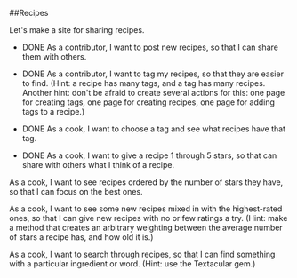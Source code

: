 ##Recipes

Let's make a site for sharing recipes.

* DONE As a contributor, I want to post new recipes, so that I can share them with others.

* DONE As a contributor, I want to tag my recipes, so that they are easier to find. (Hint: a recipe has many tags, and a tag has many recipes. Another hint: don't be afraid to create several actions for this: one page for creating tags, one page for creating recipes, one page for adding tags to a recipe.)

* DONE As a cook, I want to choose a tag and see what recipes have that tag.

* DONE As a cook, I want to give a recipe 1 through 5 stars, so that can share with others what I think of a recipe.

As a cook, I want to see recipes ordered by the number of stars they have, so that I can focus on the best ones.

As a cook, I want to see some new recipes mixed in with the highest-rated ones, so that I can give new recipes with no or few ratings a try. (Hint: make a method that creates an arbitrary weighting between the average number of stars a recipe has, and how old it is.)

As a cook, I want to search through recipes, so that I can find something with a particular ingredient or word. (Hint: use the Textacular gem.)
